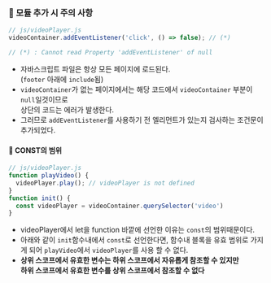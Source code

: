 ### 👀 모듈 추가 시 주의 사항

```javascript
// js/videoPlayer.js
videoContainer.addEventListener('click', () => false); // (*)

// (*) : Cannot read Property 'addEventListener' of null
```

- 자바스크립트 파일은 항상 모든 페이지에 로드된다.  
  (`footer` 아래에 `include`됨)
- `videoContainer`가 없는 페이지에서는 해당 코드에서
    `videoContainer` 부분이 `null`일것이므로  
  상단의 코드는 에러가 발생한다.
- 그러므로 `addEventListener`를 사용하기 전 엘리먼트가 있는지 검사하는 조건문이 추가되었다.
  
#### 🧐 CONST의 범위

```javascript
// js/videoPlayer.js
function playVideo() {
  videoPlayer.play(); // videoPlayer is not defined
}
function init() {
  const videoPlayer = videoContainer.querySelector('video')
}
```

- videoPlayer에서 let을 function 바깥에 선언한 이유는 `const`의 범위때문이다.   
- 아래와 같이 `init`함수내에서 `const`로 선언한다면, 함수내 블록을 유효 범위로 가지게 되어 `playVideo`에서 `videoPlayer`를 사용 할 수 없다.
- **상위 스코프에서 유효한 변수는 하위 스코프에서 자유롭게 참조할 수 있지만  
하위 스코프에서 유효한 변수를 상위 스코프에서 참조할 수 없다**

